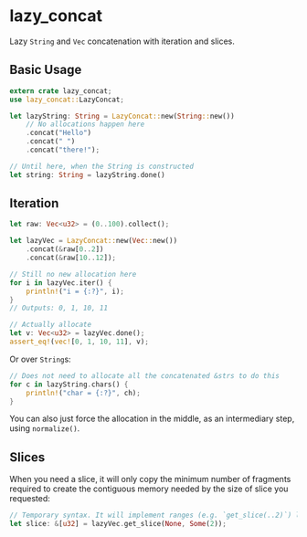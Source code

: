 # lazy_concat
Lazy `String` and `Vec` concatenation with iteration and slices.

## Basic Usage

```Rust
extern crate lazy_concat;
use lazy_concat::LazyConcat;

let lazyString: String = LazyConcat::new(String::new())
    // No allocations happen here
    .concat("Hello")
    .concat(" ")
    .concat("there!");

// Until here, when the String is constructed
let string: String = lazyString.done()
```

## Iteration

```Rust
let raw: Vec<u32> = (0..100).collect();

let lazyVec = LazyConcat::new(Vec::new())
    .concat(&raw[0..2])
    .concat(&raw[10..12]);

// Still no new allocation here
for i in lazyVec.iter() {
    println!("i = {:?}", i);
}
// Outputs: 0, 1, 10, 11

// Actually allocate
let v: Vec<u32> = lazyVec.done();
assert_eq!(vec![0, 1, 10, 11], v);
```
Or over `String`s:

```Rust
// Does not need to allocate all the concatenated &strs to do this
for c in lazyString.chars() {
    println!("char = {:?}", ch);
}
```

You can also just force the allocation in the middle, as an intermediary step, using `normalize()`.

## Slices

When you need a slice, it will only copy the minimum number of fragments required to create the contiguous memory needed by the size of slice you requested:

```Rust
// Temporary syntax. It will implement ranges (e.g. `get_slice(..2)`) later
let slice: &[u32] = lazyVec.get_slice(None, Some(2));
```